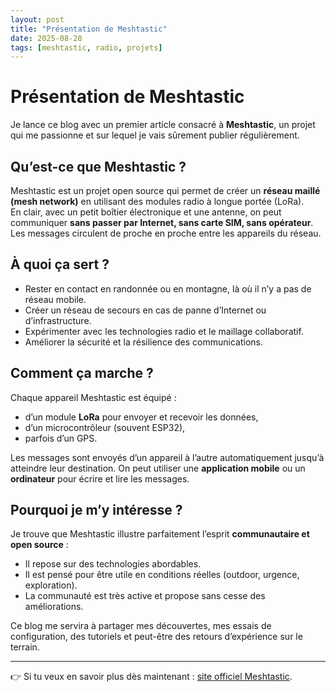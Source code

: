 ```yaml
---
layout: post
title: "Présentation de Meshtastic"
date: 2025-08-28
tags: [meshtastic, radio, projets]
---
```


# Présentation de Meshtastic

Je lance ce blog avec un premier article consacré à **Meshtastic**, un projet qui me passionne et sur lequel je vais sûrement publier régulièrement.

## Qu’est-ce que Meshtastic ?

Meshtastic est un projet open source qui permet de créer un **réseau maillé (mesh network)** en utilisant des modules radio à longue portée (LoRa).  
En clair, avec un petit boîtier électronique et une antenne, on peut communiquer **sans passer par Internet, sans carte SIM, sans opérateur**. Les messages circulent de proche en proche entre les appareils du réseau.

## À quoi ça sert ?

- Rester en contact en randonnée ou en montagne, là où il n’y a pas de réseau mobile.  
- Créer un réseau de secours en cas de panne d’Internet ou d’infrastructure.  
- Expérimenter avec les technologies radio et le maillage collaboratif.  
- Améliorer la sécurité et la résilience des communications.  

## Comment ça marche ?

Chaque appareil Meshtastic est équipé :
- d’un module **LoRa** pour envoyer et recevoir les données,  
- d’un microcontrôleur (souvent ESP32),  
- parfois d’un GPS.  

Les messages sont envoyés d’un appareil à l’autre automatiquement jusqu’à atteindre leur destination. On peut utiliser une **application mobile** ou un **ordinateur** pour écrire et lire les messages.

## Pourquoi je m’y intéresse ?

Je trouve que Meshtastic illustre parfaitement l’esprit **communautaire et open source** :  
- Il repose sur des technologies abordables.  
- Il est pensé pour être utile en conditions réelles (outdoor, urgence, exploration).  
- La communauté est très active et propose sans cesse des améliorations.  

Ce blog me servira à partager mes découvertes, mes essais de configuration, des tutoriels et peut-être des retours d’expérience sur le terrain.

---

👉 Si tu veux en savoir plus dès maintenant : [site officiel Meshtastic](https://meshtastic.org/).
